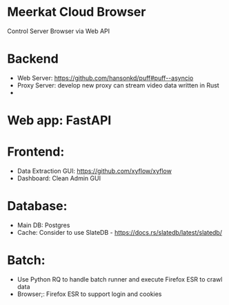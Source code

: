 # Meerkat Cloud Browser
Control Server Browser via Web API

# Backend

- Web Server: https://github.com/hansonkd/puff#puff--asyncio
- Proxy Server: develop new proxy can stream video data written in Rust
- 
# Web app: FastAPI

# Frontend: 
   - Data Extraction GUI: https://github.com/xyflow/xyflow
   - Dashboard: Clean Admin GUI
# Database: 
   - Main DB: Postgres
   - Cache: Consider to use SlateDB - https://docs.rs/slatedb/latest/slatedb/
# Batch: 
   - Use Python RQ to handle batch runner and execute Firefox ESR to crawl data
   - Browser;: Firefox ESR to support login and cookies

